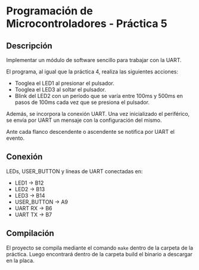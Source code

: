 # Programación de Microcontroladores - Práctica 5

## Descripción
Implementar un módulo de software sencillo para trabajar con la UART.

El programa, al igual que la práctica 4, realiza las siguientes acciones:
- Tooglea el LED1 al presionar el pulsador.
- Tooglea el LED3 al soltar el pulsador.
- Blink del LED2 con un período que se varía entre 100ms y 500ms en pasos de 100ms cada vez que se presiona el pulsador.

Además, se incorpora la conexión UART. Una vez inicializado el periférico, se envía por UART un mensaje con la configuración del mismo.

Ante cada flanco descendente o ascendente se notifica por UART el evento.

## Conexión
LEDs, USER_BUTTON y líneas de UART conectadas en:
- LED1 -> B12
- LED2 -> B13
- LED3 -> B14
- USER_BUTTON -> A9
- UART RX -> B6
- UART TX -> B7

## Compilación
El proyecto se compila mediante el comando `make` dentro de la carpeta de la práctica. Luego encontrará dentro de la carpeta build el binario a descargar en la placa.
